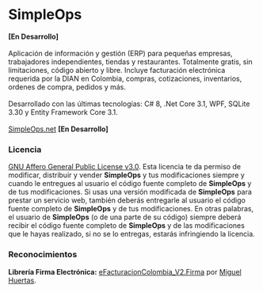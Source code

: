 # SimpleOps
<b>[En Desarrollo]</b>
<br/>
<br/>
Aplicación de información y gestión (ERP) para pequeñas empresas, trabajadores independientes, tiendas y restaurantes. Totalmente gratis, sin limitaciones, código abierto y libre. Incluye facturación electrónica requerida por la DIAN en Colombia, compras, cotizaciones, inventarios, ordenes de compra, pedidos y más. 
<br/>
<br/>
Desarrollado con las últimas tecnologías: C# 8, .Net Core 3.1, WPF, SQLite 3.30 y Entity Framework Core 3.1.
<br/>
<br/>
<a href="http://simpleops.net">SimpleOps.net<a> <b>[En Desarrollo]</b>

<h3>Licencia</h3>
<a href="https://github.com/vixark/SimpleOps/blob/master/License.txt">GNU Affero General Public License v3.0</a>. Esta licencia te da permiso de modificar, distribuir y vender <b>SimpleOps</b> y tus modificaciones siempre y cuando le entregues al usuario el código fuente completo de <b>SimpleOps</b> y de tus modificaciones. Si usas una versión modificada de <b>SimpleOps</b> para prestar un servicio web, también deberás entregarle al usuario el código fuente completo de <b>SimpleOps</b> y de tus modificaciones.
En otras palabras, el usuario de <b>SimpleOps</b> (o de una parte de su código) siempre deberá recibir el código fuente completo de <b>SimpleOps</b> y de las modificaciones que le hayas realizado, si no se lo entregas, estarás infringiendo la licencia.

<h3>Reconocimientos</h3>
<b>Librería Firma Electrónica:</b> <a href="https://github.com/miguelhuertas/eFacturacionColombia_V2.Firma">eFacturacionColombia_V2.Firma</a> por <a href="https://github.com/miguelhuertas">Miguel Huertas</a>.
